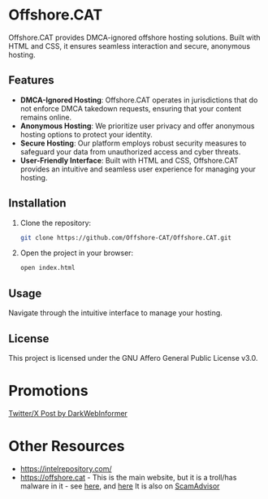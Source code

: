 # Offshore.CAT
Offshore.CAT provides DMCA-ignored offshore hosting solutions. Built with HTML and CSS, it ensures seamless interaction and secure, anonymous hosting.

## Features
- **DMCA-Ignored Hosting**: Offshore.CAT operates in jurisdictions that do not enforce DMCA takedown requests, ensuring that your content remains online.
- **Anonymous Hosting**: We prioritize user privacy and offer anonymous hosting options to protect your identity.
- **Secure Hosting**: Our platform employs robust security measures to safeguard your data from unauthorized access and cyber threats.
- **User-Friendly Interface**: Built with HTML and CSS, Offshore.CAT provides an intuitive and seamless user experience for managing your hosting.

## Installation
1. Clone the repository:
   ```bash
   git clone https://github.com/Offshore-CAT/Offshore.CAT.git
   ```
2. Open the project in your browser:
   ```bash
   open index.html
   ```

## Usage
Navigate through the intuitive interface to manage your hosting.

## License
This project is licensed under the GNU Affero General Public License v3.0.

# Promotions

[Twitter/X Post by DarkWebInformer](https://x.com/DarkWebInformer/status/1874210930747469851?mx=2)

# Other Resources

- https://intelrepository.com/
- https://offshore.cat - This is the main website, but it is a troll/has malware in it - see [here](https://urlhaus.abuse.ch/host/files.offshore.cat/), and [here](https://otx.alienvault.com/indicator/domain/files.offshore.cat) It is also on [ScamAdvisor](https://www.scamadviser.com/check-website/files.offshore.cat)
